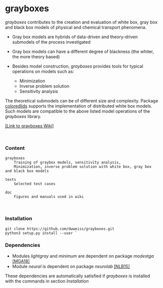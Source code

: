 # grayboxes

_grayboxes_ contributes to the creation and evaluation of white box, gray box and black box models of physical and chemical transport phenomena. 

- Gray box models are hybrids of data-driven and theory-driven submodels of the process investigated

- Gray box models can have a different degree of blackness (the whiter, the more theory based) 

- Besides model construction, _grayboxes_ provides tools for typical operations on models such as:

     - Minimization
     - Inverse problem solution
     - Sensitivity analysis 

The theoretical submodels can be of different size and complexity. Package [coloredlids](https://github.com/dwweiss/coloredlids/wiki) supports the implementation of distributed white box models. Such models are compatible to the above listed model operations of the _grayboxes_ library.



[[Link to grayboxes Wiki]](https://github.com/dwweiss/grayboxes/wiki)

<br>

### Content

    grayboxes
        Training of graybox models, sensitivity analysis,  
        Minimization, inverse problem solution with white box, gray box and black box models

    tests
        Selected test cases

    doc
        Figures and manuals used in wiki
        

### Installation

    git clone https://github.com/dwweiss/grayboxes.git
    python3 setup.py install --user `

### Dependencies

- Modules _lightgray_ and _minimum_ are dependent on package _modestga_ [[MGA18]](https://github.com/dwweiss/grayboxes/wiki/References#mga18)
- Module _neural_ is dependent on package _neurolab_ [[NLB15]](https://github.com/dwweiss/grayboxes/wiki/References#nlb15)

These dependencies are automatically satisfied if _grayboxes_ is installed with the commands in section _Installation_  
